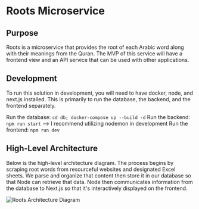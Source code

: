 # Roots Microservice

## Purpose

Roots is a microservice that provides the root of each Arabic word along with their meanings from the Quran. The MVP of this service will have a frontend view and an API service that can be used with other applications.

## Development

To run this solution in development, you will need to have docker, node, and next.js installed. This is primarily to run the database, the backend, and the frontend separately.

Run the database: `cd db; docker-compose up --build -d`
Run the backend: `npm run start` --> I recommend utilizing nodemon in development
Run the frontend: `npm run dev`

## High-Level Architecture 

Below is the high-level architecture diagram. The process begins by scraping root words from resourceful websites and designated Excel sheets. We parse and organize that content then store it in our database so that Node can retrieve that data. Node then communicates information from the database to Next.js so that it's interactively displayed on the frontend. 

![Roots Architecture Diagram](https://user-images.githubusercontent.com/35634011/171746977-4bd7695c-8c72-429c-97b6-c789b896aae4.png)
